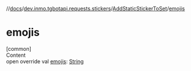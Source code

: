 //[docs](../../../index.md)/[dev.inmo.tgbotapi.requests.stickers](../index.md)/[AddStaticStickerToSet](index.md)/[emojis](emojis.md)



# emojis  
[common]  
Content  
open override val [emojis](emojis.md): [String](https://kotlinlang.org/api/latest/jvm/stdlib/kotlin/-string/index.html)  



